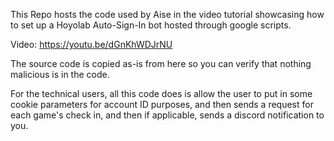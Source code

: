 This Repo hosts the code used by Aise in the video tutorial showcasing how to set up a Hoyolab Auto-Sign-In bot hosted through google scripts.

Video:
[https://youtu.be/dGnKhWDJrNU ](https://www.youtube.com/watch?v=dGnKhWDJrNU)

The source code is copied as-is from here so you can verify that nothing malicious is in the code.


For the technical users, all this code does is allow the user to put in some cookie parameters for account ID purposes, and then sends a request for each game's check in, and then if applicable, sends a discord notification to you.

